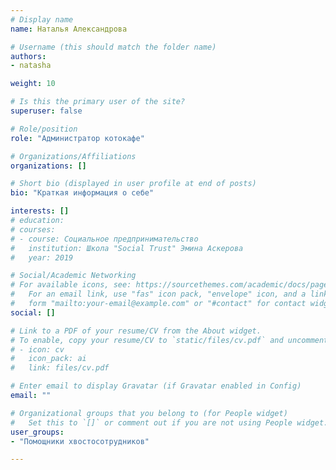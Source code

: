 ```yaml
---
# Display name
name: Наталья Александрова

# Username (this should match the folder name)
authors:
- natasha

weight: 10

# Is this the primary user of the site?
superuser: false

# Role/position
role: "Администратор котокафе"

# Organizations/Affiliations
organizations: []

# Short bio (displayed in user profile at end of posts)
bio: "Краткая информация о себе"

interests: []
# education:
# courses:
# - course: Социальное предпринимательство
#   institution: Школа "Social Trust" Эмина Аскерова
#   year: 2019

# Social/Academic Networking
# For available icons, see: https://sourcethemes.com/academic/docs/page-builder/#icons
#   For an email link, use "fas" icon pack, "envelope" icon, and a link in the
#   form "mailto:your-email@example.com" or "#contact" for contact widget.
social: []

# Link to a PDF of your resume/CV from the About widget.
# To enable, copy your resume/CV to `static/files/cv.pdf` and uncomment the lines below.
# - icon: cv
#   icon_pack: ai
#   link: files/cv.pdf

# Enter email to display Gravatar (if Gravatar enabled in Config)
email: ""

# Organizational groups that you belong to (for People widget)
#   Set this to `[]` or comment out if you are not using People widget.
user_groups:
- "Помощники хвостосотрудников"

---
```

